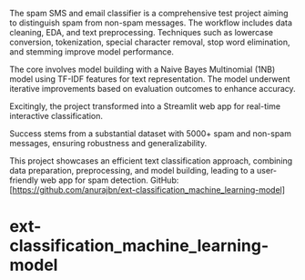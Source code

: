 The spam SMS and email classifier is a comprehensive test project aiming to distinguish spam from non-spam messages. The workflow includes data cleaning, EDA, and text preprocessing. Techniques such as lowercase conversion, tokenization, special character removal, stop word elimination, and stemming improve model performance.

The core involves model building with a Naive Bayes Multinomial (1NB) model using TF-IDF features for text representation. The model underwent iterative improvements based on evaluation outcomes to enhance accuracy.

Excitingly, the project transformed into a Streamlit web app for real-time interactive classification.

Success stems from a substantial dataset with 5000+ spam and non-spam messages, ensuring robustness and generalizability.

This project showcases an efficient text classification approach, combining data preparation, preprocessing, and model building, leading to a user-friendly web app for spam detection.
GitHub: [https://github.com/anurajbn/ext-classification_machine_learning-model]





# ext-classification_machine_learning-model
